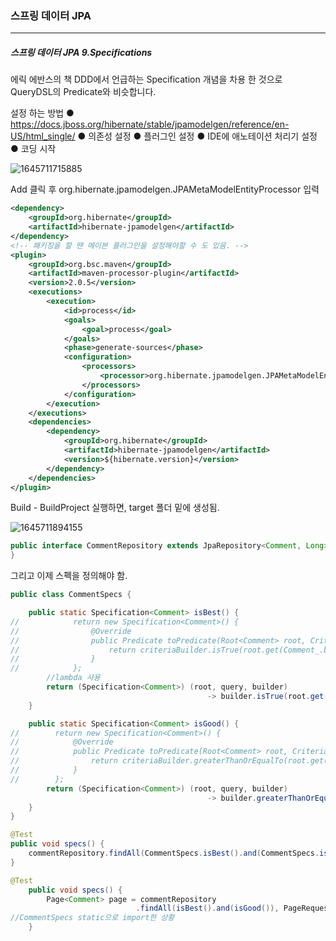 <h3>스프링 데이터 JPA</h3>
<hr/>
<h5>스프링 데이터 JPA 9.Specifications</h5>

에릭 에반스의 책 DDD에서 언급하는 Specification 개념을 차용 한 것으로 QueryDSL의 Predicate와 비슷합니다.

설정 하는 방법
	● https://docs.jboss.org/hibernate/stable/jpamodelgen/reference/en-US/html_single/
	● 의존성 설정
	● 플러그인 설정
	● IDE에 애노테이션 처리기 설정
	● 코딩 시작

![1645711715885](https://user-images.githubusercontent.com/43261300/155539529-398dee47-8fdd-4995-90dc-23bde9cffc17.png)

Add 클릭 후 org.hibernate.jpamodelgen.JPAMetaModelEntityProcessor 입력

```xml
<dependency>
    <groupId>org.hibernate</groupId>
    <artifactId>hibernate-jpamodelgen</artifactId>
</dependency>
<!-- 패키징을 할 땐 메이븐 플러그인을 설정해야할 수 도 있음. -->
<plugin>
    <groupId>org.bsc.maven</groupId>
    <artifactId>maven-processor-plugin</artifactId>
    <version>2.0.5</version>
    <executions>
        <execution>
            <id>process</id>
            <goals>
                <goal>process</goal>
            </goals>
            <phase>generate-sources</phase>
            <configuration>
                <processors>
                    <processor>org.hibernate.jpamodelgen.JPAMetaModelEntityProcessor</processor>
                </processors>
            </configuration>
        </execution>
    </executions>
    <dependencies>
        <dependency>
            <groupId>org.hibernate</groupId>
            <artifactId>hibernate-jpamodelgen</artifactId>
            <version>${hibernate.version}</version>
        </dependency>
    </dependencies>
</plugin>
```

Build - BuildProject 실행하면, target 폴더 밑에 생성됨.

![1645711894155](https://user-images.githubusercontent.com/43261300/155540048-ced8e247-fce5-4fa9-bddc-d1bbe7841d33.png)

```java
public interface CommentRepository extends JpaRepository<Comment, Long>, JpaSpecificationExecutor<Comment> { //추가
}
```

그리고 이제 스펙을 정의해야 함.

```java
public class CommentSpecs {

    public static Specification<Comment> isBest() {
//            return new Specification<Comment>() {
//                @Override
//                public Predicate toPredicate(Root<Comment> root, CriteriaQuery<?> criteriaQuery, CriteriaBuilder criteriaBuilder) {
//                    return criteriaBuilder.isTrue(root.get(Comment_.best)); //root는 Comment임
//                }
//            };
        //lambda 사용
        return (Specification<Comment>) (root, query, builder)
                                            -> builder.isTrue(root.get(Comment_.best));
    }

    public static Specification<Comment> isGood() {
//        return new Specification<Comment>() {
//            @Override
//            public Predicate toPredicate(Root<Comment> root, CriteriaQuery<?> criteriaQuery, CriteriaBuilder criteriaBuilder) {
//                return criteriaBuilder.greaterThanOrEqualTo(root.get(Comment_.up), 10);
//            }
//        };
        return (Specification<Comment>) (root, query, builder)
                                            -> builder.greaterThanOrEqualTo(root.get(Comment_.up), 10);
    }
}
```

```java
@Test
public void specs() { 			 	 	      
    commentRepository.findAll(CommentSpecs.isBest().and(CommentSpecs.isGood()));
}
```

```java
@Test
    public void specs() {
        Page<Comment> page = commentRepository
                            .findAll(isBest().and(isGood()), PageRequest.of(0,10));
//CommentSpecs static으로 import한 상황
    }
```

